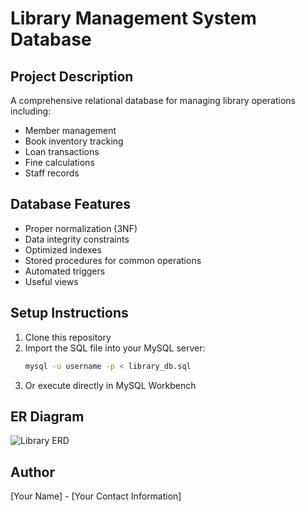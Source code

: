  # Library Management System Database

## Project Description
A comprehensive relational database for managing library operations including:
- Member management
- Book inventory tracking
- Loan transactions
- Fine calculations
- Staff records

## Database Features
- Proper normalization (3NF)
- Data integrity constraints
- Optimized indexes
- Stored procedures for common operations
- Automated triggers
- Useful views

## Setup Instructions
1. Clone this repository
2. Import the SQL file into your MySQL server:
   ```bash
   mysql -u username -p < library_db.sql
   ```
3. Or execute directly in MySQL Workbench

## ER Diagram
![Library ERD](erd/library_erd.png)

## Author
[Your Name] - [Your Contact Information]

